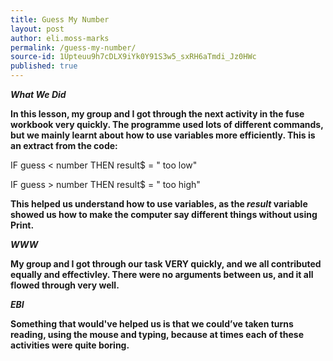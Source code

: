 ```yaml
---
title: Guess My Number
layout: post
author: eli.moss-marks
permalink: /guess-my-number/
source-id: 1Upteuu9h7cDLX9iYk0Y91S3w5_sxRH6aTmdi_Jz0HWc
published: true
---
```

**_What We Did_**

**In this lesson, my group and I got through the next activity in the fuse workbook very quickly. The programme used lots of different commands, but we mainly learnt about how to use variables more efficiently. This is an extract from the code:**

IF guess < number THEN result$ = " too low"

IF guess > number THEN result$ = " too high"

**This helped us understand how to use variables, as the ****_result_**** variable showed us how to make the computer say different things without using Print.**

**_WWW_**

**My group and I got through our task VERY quickly, and we all contributed equally and effectivley. There were no arguments between us, and it all flowed through very well.**

**_EBI_**

**Something that would've helped us is that we could’ve taken turns reading, using the mouse and typing, because at times each of these activities were quite boring.**

